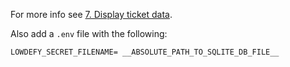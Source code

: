 For more info see [7. Display ticket data](https://docs.lowdefy.com/tutorial-display-data-page).

Also add a `.env` file with the following:

```
LOWDEFY_SECRET_FILENAME= __ABSOLUTE_PATH_TO_SQLITE_DB_FILE__
```
